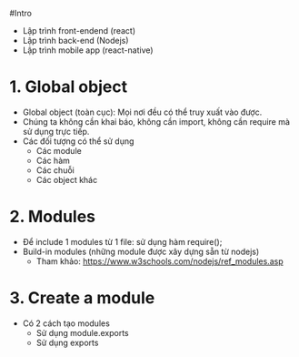 #Intro
- Lập trình front-endend (react)
- Lập trình back-end (Nodejs)
- Lập trình mobile app (react-native)

# 1. Global object
- Global object (toàn cục): Mọi nơi đều có thể truy xuất vào được.
- Chúng ta không cần khai báo, không cần import, không cần require mà sử dụng trực tiếp.
- Các đối tượng có thể sử dụng
    + Các module
    + Các hàm
    + Các chuỗi
    + Các object khác

# 2. Modules

- Để include 1 modules từ 1 file: sử dụng hàm require();
- Build-in modules (những module được xây dựng sẵn từ nodejs)
    + Tham khảo: https://www.w3schools.com/nodejs/ref_modules.asp
# 3. Create a module
- Có 2 cách tạo modules
    + Sử dụng module.exports
    + Sử dụng exports
